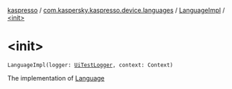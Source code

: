 [kaspresso](../../index.md) / [com.kaspersky.kaspresso.device.languages](../index.md) / [LanguageImpl](index.md) / [&lt;init&gt;](./-init-.md)

# &lt;init&gt;

`LanguageImpl(logger: `[`UiTestLogger`](../../com.kaspersky.kaspresso.logger/-ui-test-logger.md)`, context: Context)`

The implementation of [Language](../-language/index.md)

